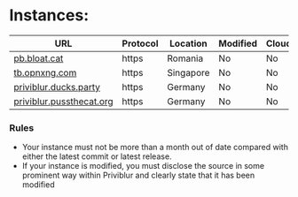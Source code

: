 #  Instances: 

|URL|Protocol|Location|Modified|Cloudflare|
|-|-|-|-|-|
|[pb.bloat.cat](https://pb.bloat.cat)|https|Romania|No|No|
|[tb.opnxng.com](https://tb.opnxng.com)|https|Singapore|No|No|
|[priviblur.ducks.party](https://priviblur.ducks.party)|https|Germany|No|No|
|[priviblur.pussthecat.org](https://priviblur.pussthecat.org)|https|Germany|No|No|

### Rules
  - Your instance must not be more than a month out of date compared with either the latest commit or latest release. 
  - If your instance is modified, you must disclose the source in some prominent way within Priviblur and clearly state that it has been modified
